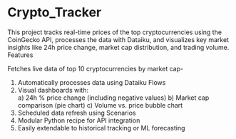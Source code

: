 # Crypto_Tracker
This project tracks real-time prices of the top cryptocurrencies using the CoinGecko API, processes the data with Dataiku, and visualizes key market insights like 24h price change, market cap distribution, and trading volume.
 Features

Fetches live data of top 10 cryptocurrencies by market cap-

  1. Automatically processes data using Dataiku Flows
  2. Visual dashboards with:  
      a) 24h % price change (including negative values)
      b) Market cap comparison (pie chart)
      c) Volume vs. price bubble chart
  3. Scheduled data refresh using Scenarios
  4. Modular Python recipe for API integration
  5. Easily extendable to historical tracking or ML forecasting

